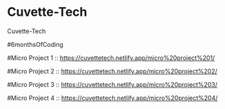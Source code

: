 # Cuvette-Tech
Cuvette-Tech

#6monthsOfCoding


#Micro Project 1 :: https://cuvettetech.netlify.app/micro%20project%201/

#Micro Project 2 :: https://cuvettetech.netlify.app/micro%20project%202/

#Micro Project 3 :: https://cuvettetech.netlify.app/micro%20project%203/

#Micro Project 4 :: https://cuvettetech.netlify.app/micro%20project%204/

